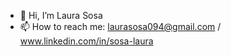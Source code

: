 - 👋 Hi, I’m Laura Sosa
- 📫 How to reach me: laurasosa094@gmail.com / www.linkedin.com/in/sosa-laura

<!---
LauraSosa/LauraSosa is a ✨ special ✨ repository because its `README.md` (this file) appears on your GitHub profile.
You can click the Preview link to take a look at your changes.
--->
